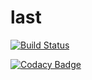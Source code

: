 # last
[![Build Status](https://travis-ci.org/rajesab/last.svg?branch=master)](https://travis-ci.org/rajesab/last)

[![Codacy Badge](https://api.codacy.com/project/badge/Grade/65e94645047e43ca93e6a70e5008e96d)](https://www.codacy.com/app/rajesab/last?utm_source=github.com&amp;utm_medium=referral&amp;utm_content=rajesab/last&amp;utm_campaign=Badge_Grade)
